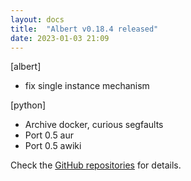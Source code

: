 ```yaml
---
layout: docs
title:  "Albert v0.18.4 released"
date: 2023-01-03 21:09
---
```


[albert]
* fix single instance mechanism

[python]
* Archive docker, curious segfaults
* Port 0.5 aur
* Port 0.5 awiki

Check the [GitHub repositories](https://github.com/albertlauncher/albert/commits/v0.18.4) for details.
